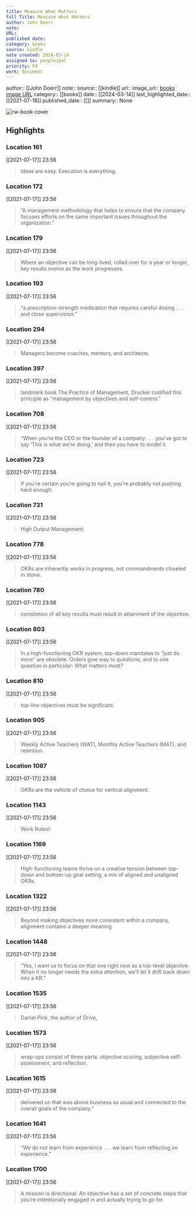 ```yaml
---
title: Measure What Matters
full Title: Measure What Matters
author: John Doerr
note: 
URL: 
published date: 
category: books
source: kindle
note created: 2024-03-14
assigned to: people/pal
priority: P4
work: document
---
```

author:: [[John Doerr]]
note:: 
source:: [[kindle]]
url:: 
image_url:: [books image URL](https://images-na.ssl-images-amazon.com/images/I/51G-XiecxvL._SL200_.jpg)
category:: [[books]]
date:: [[2024-03-14]]
last_highlighted_date:: [[2021-07-18]]
published_date:: [[]]
summary:: None

![rw-book-cover](https://images-na.ssl-images-amazon.com/images/I/51G-XiecxvL._SL200_.jpg)

## Highlights
### Location 161
[[2021-07-17]] 23:56
> Ideas are easy. Execution is everything.


### Location 172
[[2021-07-17]] 23:56
> “A management methodology that helps to ensure that the company focuses efforts on the same important issues throughout the organization.”


### Location 179
[[2021-07-17]] 23:56
> Where an objective can be long-lived, rolled over for a year or longer, key results evolve as the work progresses.


### Location 193
[[2021-07-17]] 23:56
> “a prescription-strength medication that requires careful dosing . . . and close supervision.”


### Location 294
[[2021-07-17]] 23:56
> Managers become coaches, mentors, and architects.


### Location 397
[[2021-07-17]] 23:56
> landmark book The Practice of Management, Drucker codified this principle as “management by objectives and self-control.”


### Location 708
[[2021-07-17]] 23:56
> “When you’re the CEO or the founder of a company . . . you’ve got to say ‘This is what we’re doing,’ and then you have to model it.


### Location 723
[[2021-07-17]] 23:56
> If you’re certain you’re going to nail it, you’re probably not pushing hard enough.


### Location 731
[[2021-07-17]] 23:56
> High Output Management,


### Location 778
[[2021-07-17]] 23:56
> OKRs are inherently works in progress, not commandments chiseled in stone.


### Location 780
[[2021-07-17]] 23:56
> completion of all key results must result in attainment of the objective.


### Location 803
[[2021-07-17]] 23:56
> In a high-functioning OKR system, top-down mandates to “just do more” are obsolete. Orders give way to questions, and to one question in particular: What matters most?


### Location 810
[[2021-07-17]] 23:56
> top-line objectives must be significant.


### Location 905
[[2021-07-17]] 23:56
> Weekly Active Teachers (WAT), Monthly Active Teachers (MAT), and retention.


### Location 1087
[[2021-07-17]] 23:56
> OKRs are the vehicle of choice for vertical alignment.


### Location 1143
[[2021-07-17]] 23:56
> Work Rules!:


### Location 1169
[[2021-07-17]] 23:56
> High-functioning teams thrive on a creative tension between top-down and bottom-up goal setting, a mix of aligned and unaligned OKRs.


### Location 1322
[[2021-07-17]] 23:56
> Beyond making objectives more consistent within a company, alignment contains a deeper meaning.


### Location 1448
[[2021-07-17]] 23:56
> “Yes, I want us to focus on that one right now as a top-level objective. When it no longer needs the extra attention, we’ll let it drift back down into a KR.”


### Location 1535
[[2021-07-17]] 23:56
> Daniel Pink, the author of Drive,


### Location 1573
[[2021-07-17]] 23:56
> wrap-ups consist of three parts: objective scoring, subjective self-assessment, and reflection.


### Location 1615
[[2021-07-17]] 23:56
> delivered on that was above business as usual and connected to the overall goals of the company.”


### Location 1641
[[2021-07-17]] 23:56
> “We do not learn from experience . . . we learn from reflecting on experience.”


### Location 1700
[[2021-07-17]] 23:56
> A mission is directional. An objective has a set of concrete steps that you’re intentionally engaged in and actually trying to go for.



